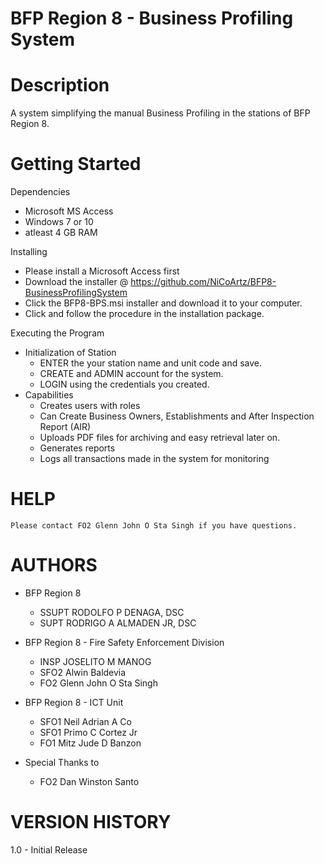 # BFP Region 8 - Business Profiling System

# Description

A system simplifying the manual Business Profiling 
in the stations of BFP Region 8.

# Getting Started

  Dependencies
   - Microsoft MS Access
   - Windows 7 or 10
   - atleast 4 GB RAM

  Installing
   - Please install a Microsoft Access first
   - Download the installer @ https://github.com/NiCoArtz/BFP8-BusinessProfilingSystem
   - Click the BFP8-BPS.msi installer and download it to your computer.
   - Click and follow the procedure in the installation package.

  Executing the Program
   - Initialization of Station
     - ENTER the your station name and unit code and save.
     - CREATE and ADMIN account for the system.
     - LOGIN using the credentials you created.
   - Capabilities
     - Creates users with roles 
     - Can Create Business Owners, Establishments and After Inspection Report (AIR)
     - Uploads PDF files for archiving and easy retrieval later on.
     - Generates reports 
     - Logs all transactions made in the system for monitoring

# HELP

    Please contact FO2 Glenn John O Sta Singh if you have questions.

# AUTHORS

   - BFP Region 8 
      - SSUPT RODOLFO P DENAGA, DSC
      - SUPT RODRIGO A ALMADEN JR, DSC
      
   - BFP Region 8 - Fire Safety Enforcement Division
      - INSP JOSELITO M MANOG
      - SFO2 Alwin Baldevia
      - FO2 Glenn John O Sta Singh

   - BFP Region 8 - ICT Unit
      - SFO1 Neil Adrian A Co
      - SFO1 Primo C Cortez Jr
      - FO1 Mitz Jude D Banzon

   - Special Thanks to
      - FO2 Dan Winston Santo

# VERSION HISTORY

   1.0 - Initial Release


     
 	

